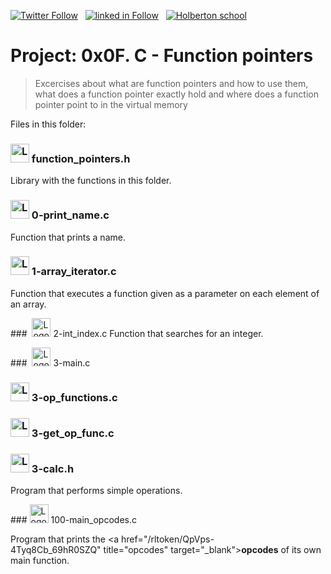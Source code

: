  [![Twitter Follow](https://img.shields.io/twitter/follow/jepez90?label=Follow%20me&style=social)](https://twitter.com/Jepez90) &nbsp; [![linked in Follow](https://img.shields.io/badge/LinkedIn-Follow-blue)](https://www.linkedin.com/in/jerson-p%C3%A9rez-010059a4/) &nbsp; [![Holberton school](https://img.shields.io/badge/Holberton_School-red)](https://twitter.com/HolbertonCOL)
 
# Project: 0x0F. C - Function pointers

> Excercises about what are function pointers and how to use them, what does a function pointer exactly hold and where does a function pointer point to in the virtual memory


Files in this folder:

### <img src="https://i.imgur.com/b3mhfGO.png" alt="Logo document" height="30"> function_pointers.h
Library with the functions in this folder.

### <img src="https://i.imgur.com/s1rXGpW.png" alt="Logo C" height="30"> 0-print_name.c
Function that prints a name.

###  <img src="https://i.imgur.com/s1rXGpW.png" alt="Logo C" height="30"> 1-array_iterator.c
Function that executes a function given as a parameter on each element of an array.

###  <img src="https://i.imgur.com/s1rXGpW.png" alt="Logo C" height="30"> 2-int_index.c
Function that searches for an integer.

###  <img src="https://i.imgur.com/s1rXGpW.png" alt="Logo C" height="30"> 3-main.c
###  <img src="https://i.imgur.com/s1rXGpW.png" alt="Logo C" height="30"> 3-op_functions.c
###  <img src="https://i.imgur.com/s1rXGpW.png" alt="Logo C" height="30"> 3-get_op_func.c
###  <img src="https://i.imgur.com/b3mhfGO.png" alt="Logo document" height="30"> 3-calc.h

Program that performs simple operations.

### <img src="https://i.imgur.com/s1rXGpW.png" alt="Logo C" height="30"> 100-main_opcodes.c

Program that prints the <a href="/rltoken/QpVps-4Tyq8Cb_69hR0SZQ" title="opcodes" target="_blank">**opcodes**</a> of its own main function.
